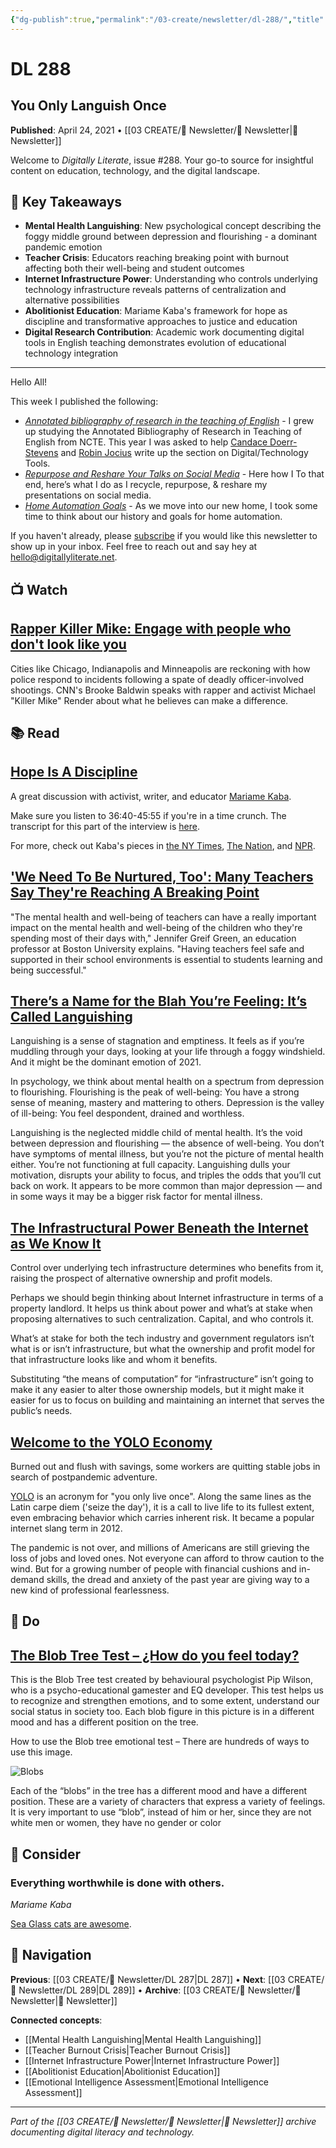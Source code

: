 ```yaml
---
{"dg-publish":true,"permalink":"/03-create/newsletter/dl-288/","title":"You Only Languish Once","tags":["mental-health-languishing","teacher-burnout","internet-infrastructure","abolition-activism","home-automation","digital-tools-research"],"created":"2021-04-24","updated":"2025-07-30"}
---
```



# DL 288
## You Only Languish Once

**Published**: April 24, 2021 • [[03 CREATE/📧 Newsletter/📧 Newsletter\|📧 Newsletter]]

Welcome to *Digitally Literate*, issue #288. Your go-to source for insightful content on education, technology, and the digital landscape.

## 🔖 Key Takeaways
- **Mental Health Languishing**: New psychological concept describing the foggy middle ground between depression and flourishing - a dominant pandemic emotion
- **Teacher Crisis**: Educators reaching breaking point with burnout affecting both their well-being and student outcomes  
- **Internet Infrastructure Power**: Understanding who controls underlying technology infrastructure reveals patterns of centralization and alternative possibilities
- **Abolitionist Education**: Mariame Kaba's framework for hope as discipline and transformative approaches to justice and education
- **Digital Research Contribution**: Academic work documenting digital tools in English teaching demonstrates evolution of educational technology integration

---

Hello All!

This week I published the following:
- [*Annotated bibliography of research in the teaching of English*](https://library.ncte.org/journals/RTE/issues/v55-3/31190) - I grew up studying the Annotated Bibliography of Research in Teaching of English from NCTE. This year I was asked to help [Candace Doerr-Stevens](https://twitter.com/digflicks) and [Robin Jocius](https://twitter.com/RobinJocius) write up the section on Digital/Technology Tools. 
- [*Repurpose and Reshare Your Talks on Social Media*](https://wiobyrne.com/repurpose-reshare-your-talks-on-social-media/) - Here how I To that end, here’s what I do as I recycle, repurpose, & reshare my presentations on social media. 
- [*Home Automation Goals*](https://wiobyrne.com/home-automation-goals/) - As we move into our new home, I took some time to think about our history and goals for home automation.

If you haven't already, please [subscribe](https://digitallyliterate.net/subscribe/) if you would like this newsletter to show up in your inbox. Feel free to reach out and say hey at [hello@digitallyliterate.net](mailto:hello@digitallyliterate.net).

## 📺 Watch

## [Rapper Killer Mike: Engage with people who don't look like you](https://www.youtube.com/watch?v=VEhkJsRKdew)

Cities like Chicago, Indianapolis and Minneapolis are reckoning with how police respond to incidents following a spate of deadly officer-involved shootings. CNN's Brooke Baldwin speaks with rapper and activist Michael "Killer Mike" Render about what he believes can make a difference. 

## 📚 Read

## [Hope Is A Discipline](https://towardfreedom.org/story/archives/activism/hope-is-a-discipline/)

A great discussion with activist, writer, and educator [Mariame Kaba](http://mariamekaba.com/).

Make sure you listen to 36:40-45:55 if you're in a time crunch. The transcript for this part of the interview is [here](https://docs.google.com/document/d/1uiUWlvPuFgx7p0a662cIkC7X-uGyUEZZRVTHPuUT_qM/edit#heading=h.6z6cgbyp3wdw). 

For more, check out Kaba's pieces in [the NY Times](https://www.nytimes.com/2020-06-12/opinion/sunday/floyd-abolish-defund-police.html), [The Nation](https://www.thenation.com/article/culture/mariame-kaba-interview-til-we-free-us/), and [NPR](https://www.npr.org/2020-12-19/948005131/i-want-us-to-dream-a-little-bigger-noname-and-mariame-kaba-on-art-and-abolition). 

## ['We Need To Be Nurtured, Too': Many Teachers Say They're Reaching A Breaking Point](https://www.npr.org/2021-04-19/988211478/we-need-to-be-nurtured-too-many-teachers-say-theyre-reaching-a-breaking-point)

"The mental health and well-being of teachers can have a really important impact on the mental health and well-being of the children who they're spending most of their days with," Jennifer Greif Green, an education professor at Boston University explains. "Having teachers feel safe and supported in their school environments is essential to students learning and being successful."

## [There’s a Name for the Blah You’re Feeling: It’s Called Languishing](https://www.nytimes.com/2021-04-19/well/mind/covid-mental-health-languishing.html)

Languishing is a sense of stagnation and emptiness. It feels as if you’re muddling through your days, looking at your life through a foggy windshield. And it might be the dominant emotion of 2021.

In psychology, we think about mental health on a spectrum from depression to flourishing. Flourishing is the peak of well-being: You have a strong sense of meaning, mastery and mattering to others. Depression is the valley of ill-being: You feel despondent, drained and worthless.

Languishing is the neglected middle child of mental health. It’s the void between depression and flourishing — the absence of well-being. You don’t have symptoms of mental illness, but you’re not the picture of mental health either. You’re not functioning at full capacity. Languishing dulls your motivation, disrupts your ability to focus, and triples the odds that you’ll cut back on work. It appears to be more common than major depression — and in some ways it may be a bigger risk factor for mental illness.

## [The Infrastructural Power Beneath the Internet as We Know It](https://thereboot.com/the-infrastructural-power-beneath-the-internet-as-we-know-it/)

 Control over underlying tech infrastructure determines who benefits from it, raising the prospect of alternative ownership and profit models. 
 
Perhaps we should begin thinking about Internet infrastructure in terms of a property landlord. It helps us think about power and what’s at stake when proposing alternatives to such centralization. Capital, and who controls it. 

What’s at stake for both the tech industry and government regulators isn’t what is or isn’t infrastructure, but what the ownership and profit model for that infrastructure looks like and whom it benefits. 

Substituting “the means of computation” for “infrastructure” isn’t going to make it any easier to alter those ownership models, but it might make it easier for us to focus on building and maintaining an internet that serves the public’s needs.

## [Welcome to the YOLO Economy](https://www.nytimes.com/2021-04-21/technology/welcome-to-the-yolo-economy.html)

Burned out and flush with savings, some workers are quitting stable jobs in search of postpandemic adventure.

[YOLO](https://en.wikipedia.org/wiki/YOLO_(aphorism)) is an acronym for "you only live once". Along the same lines as the Latin carpe diem ('seize the day'), it is a call to live life to its fullest extent, even embracing behavior which carries inherent risk. It became a popular internet slang term in 2012.

The pandemic is not over, and millions of Americans are still grieving the loss of jobs and loved ones. Not everyone can afford to throw caution to the wind. But for a growing number of people with financial cushions and in-demand skills, the dread and anxiety of the past year are giving way to a new kind of professional fearlessness.

## 🔨 Do

## [The Blob Tree Test – ¿How do you feel today?](https://www.pedrosolorzano.com/en/test/the-blob-tree-test-how-do-you-feel-today/)

This is the Blob Tree test created by behavioural psychologist Pip Wilson, who is a psycho-educational gamester and EQ developer. This test helps us to recognize and strengthen emotions, and to some extent, understand our social status in society too. Each blob figure in this picture is in a different mood and has a different position on the tree.

How to use the Blob tree emotional test – There are hundreds of ways to use this image.

![Blobs](https://i1.wp.com/www.pedrosolorzano.com/wp-content/uploads/2019/08/blobtreepedro.jpg)

Each of the “blobs” in the tree has a different mood and have a different position. These are a variety of characters that express a variety of feelings. It is very important to use “blob”, instead of him or her, since they are not white men or women, they have no gender or color

## 🤔 Consider

### Everything worthwhile is done with others.

*Mariame Kaba*

[Sea Glass cats are awesome](https://www.neatorama.com/2021-04-20/Sea-Glass-Cats/).

## 🔗 Navigation

**Previous**: [[03 CREATE/📧 Newsletter/DL 287\|DL 287]] • **Next**: [[03 CREATE/📧 Newsletter/DL 289\|DL 289]] • **Archive**: [[03 CREATE/📧 Newsletter/📧 Newsletter\|📧 Newsletter]]

**Connected concepts**:
- [[Mental Health Languishing\|Mental Health Languishing]]
- [[Teacher Burnout Crisis\|Teacher Burnout Crisis]]
- [[Internet Infrastructure Power\|Internet Infrastructure Power]]
- [[Abolitionist Education\|Abolitionist Education]]
- [[Emotional Intelligence Assessment\|Emotional Intelligence Assessment]]

---

*Part of the [[03 CREATE/📧 Newsletter/📧 Newsletter\|📧 Newsletter]] archive documenting digital literacy and technology.*